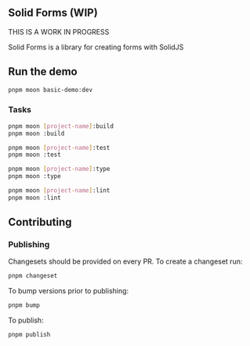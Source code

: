 ## Solid Forms (WIP)

THIS IS A WORK IN PROGRESS

Solid Forms is a library for creating forms with SolidJS

## Run the demo

```bash
pnpm moon basic-demo:dev
```

### Tasks

```bash
pnpm moon [project-name]:build
pnpm moon :build

pnpm moon [project-name]:test
pnpm moon :test

pnpm moon [project-name]:type
pnpm moon :type

pnpm moon [project-name]:lint
pnpm moon :lint
```

## Contributing

### Publishing

Changesets should be provided on every PR. To create a changeset run:
```bash
pnpm changeset
``` 

To bump versions prior to publishing:
```bash 
pnpm bump
```

To publish:
```bash
pnpm publish
```

